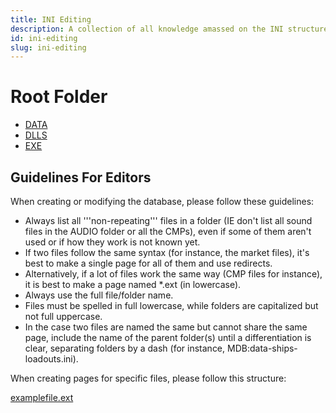 ```yaml
---
title: INI Editing
description: A collection of all knowledge amassed on the INI structure
id: ini-editing
slug: ini-editing
---
```


# Root Folder

* [DATA](DATA)
* [DLLS](DLLS)
* [EXE](EXE)

## Guidelines For Editors
When creating or modifying the database, please follow these guidelines:
* Always list all '''non-repeating''' files in a folder (IE don't list all sound files in the AUDIO folder or all the CMPs), even if some of them aren't used or if how they work is not known yet.
* If two files follow the same syntax (for instance, the market files), it's best to make a single page for all of them and use redirects.
* Alternatively, if a lot of files work the same way (CMP files for instance), it is best to make a page named *.ext (in lowercase).
* Always use the full file/folder name.
* Files must be spelled in full lowercase, while folders are capitalized but not full uppercase.
* In the case two files are named the same but cannot share the same page, include the name of the parent folder(s) until a differentiation is clear, separating folders by a dash (for instance, MDB:data-ships-loadouts.ini).

When creating pages for specific files, please follow this structure:

[examplefile.ext](examplefile)
